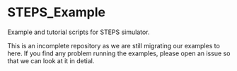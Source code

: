 # STEPS_Example
Example and tutorial scripts for STEPS simulator.

This is an incomplete repository as we are still migrating our examples to here.
If you find any problem running the examples, please open an issue so that we can look at it in detial.
